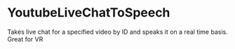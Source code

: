 # YoutubeLiveChatToSpeech
Takes live chat for a specified video by ID and speaks it on a real time basis. Great for VR
